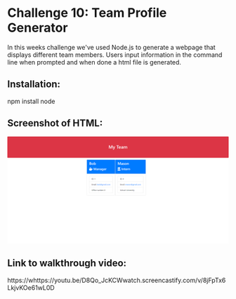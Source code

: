# Challenge 10: Team Profile Generator

In this weeks challenge we've used Node.js to generate a webpage that displays different team members. Users input information in the command line when prompted and when done a html file is generated. 

## Installation: 
npm install node

## Screenshot of HTML: 
![Screenshot](Screenshot.png)

## Link to walkthrough video: 
https://whttps://youtu.be/D8Qo_JcKCWwatch.screencastify.com/v/8jFpTx6LkjvKOe61wL0D
